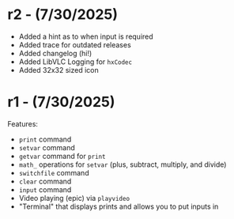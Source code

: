 # r2 - (7/30/2025)
- Added a hint as to when input is required
- Added trace for outdated releases
- Added changelog (hi!)
- Added LibVLC Logging for `hxCodec`
- Added 32x32 sized icon

# r1 - (7/30/2025)
Features:
- `print` command
- `setvar` command
- `getvar` command for `print`
- `math_` operations for `setvar` (plus, subtract, multiply, and divide)
- `switchfile` command
- `clear` command
- `input` command
- Video playing (epic) via `playvideo`
- "Terminal" that displays prints and allows you to put inputs in